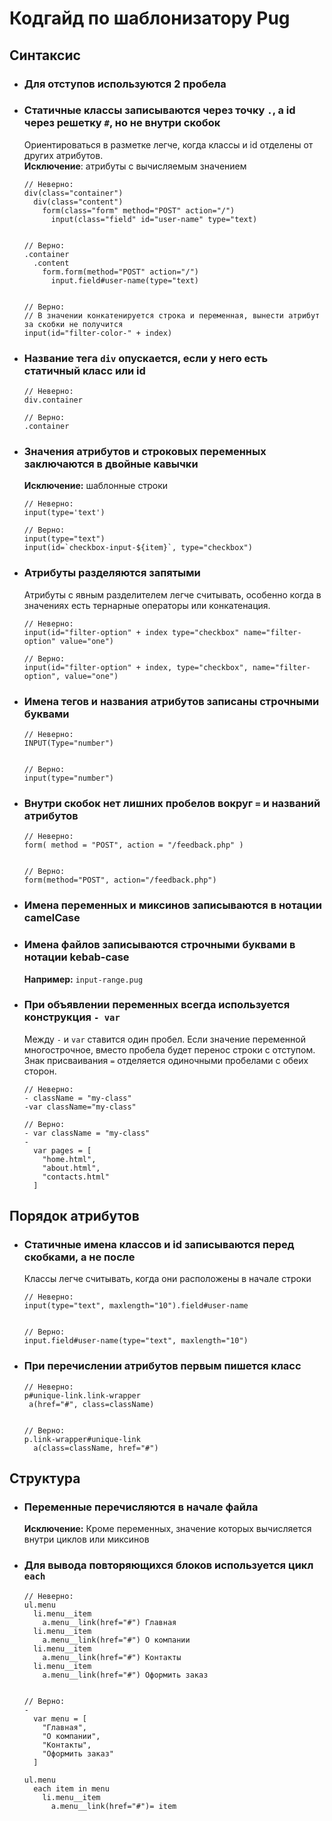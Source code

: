 # Кодгайд по шаблонизатору Pug

## Синтаксис

* ### Для отступов используются 2 пробела
* ### Статичные классы записываются через точку `.`, а id через решетку `#`, но не внутри скобок
  Ориентироваться в разметке легче, когда классы и id отделены от других атрибутов.\
  __Исключение__: атрибуты с вычисляемым значением
  ```pug
  // Неверно:
  div(class="container")
    div(class="content")
      form(class="form" method="POST" action="/")
        input(class="field" id="user-name" type="text)


  // Верно:
  .container
    .content
      form.form(method="POST" action="/")
        input.field#user-name(type="text)


  // Верно:
  // В значении конкатенируется строка и переменная, вынести атрибут за скобки не получится
  input(id="filter-color-" + index)    
  ```
* ### Название тега `div` опускается, если у него есть статичный класс или id
  ```pug
  // Неверно:
  div.container

  // Верно:
  .container
  ```
* ### Значения атрибутов и строковых переменных заключаются в двойные кавычки
  __Исключение:__ шаблонные строки
  ```pug
  // Неверно:
  input(type='text')

  // Верно:
  input(type="text")
  input(id=`checkbox-input-${item}`, type="checkbox")
  ```
* ### Атрибуты разделяются запятыми
  Атрибуты с явным разделителем легче считывать, особенно когда в значениях есть тернарные операторы или конкатенация.
  ```pug
  // Неверно:
  input(id="filter-option" + index type="checkbox" name="filter-option" value="one")

  // Верно:
  input(id="filter-option" + index, type="checkbox", name="filter-option", value="one")
  ```
* ### Имена тегов и названия атрибутов записаны строчными буквами
  ```pug
  // Неверно:
  INPUT(Type="number")


  // Верно:
  input(type="number")
  ```
* ### Внутри скобок нет лишних пробелов вокруг `=` и названий атрибутов
  ```pug
  // Неверно:
  form( method = "POST", action = "/feedback.php" )


  // Верно:
  form(method="POST", action="/feedback.php")
  ```

* ### Имена переменных и миксинов записываются в нотации camelCase
* ### Имена файлов записываются строчными буквами в нотации kebab-case
  __Например:__ `input-range.pug`
* ### При объявлении переменных всегда используется конструкция `- var`
  Между `-` и `var` ставится один пробел. Если значение переменной многострочное, вместо пробела будет перенос строки с отступом.
  Знак присваивания `=` отделяется одиночными пробелами с обеих сторон.
  ```pug
  // Неверно:
  - className = "my-class"
  -var className="my-class"

  // Верно:
  - var className = "my-class"
  -
    var pages = [
      "home.html",
      "about.html",
      "contacts.html"
    ]
  ```
 
## Порядок атрибутов
* ### Статичные имена классов и id записываются перед скобками, а не после
  Классы легче считывать, когда они расположены в начале строки
  
  ```pug
  // Неверно:
  input(type="text", maxlength="10").field#user-name


  // Верно:
  input.field#user-name(type="text", maxlength="10")
  ```
* ### При перечислении атрибутов первым пишется класс
  ```pug
  // Неверно:
  p#unique-link.link-wrapper
   a(href="#", class=className)


  // Верно:
  p.link-wrapper#unique-link
    a(class=className, href="#")
  ```

## Структура
* ### Переменные перечисляются в начале файла
  __Исключение:__ Кроме переменных, значение которых вычисляется внутри циклов или миксинов
* ### Для вывода повторяющихся блоков используется цикл `each`
  ```pug
  // Неверно:
  ul.menu
    li.menu__item
      a.menu__link(href="#") Главная
    li.menu__item
      a.menu__link(href="#") О компании
    li.menu__item
      a.menu__link(href="#") Контакты
    li.menu__item
      a.menu__link(href="#") Оформить заказ


  // Верно:
  -
    var menu = [
      "Главная",
      "О компании",
      "Контакты",
      "Оформить заказ"
    ]
      
  ul.menu
    each item in menu
      li.menu__item
        a.menu__link(href="#")= item
  ```
